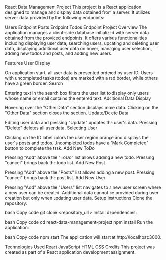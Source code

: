 React Data Management Project
This project is a React application designed to manage and display data obtained from a server. It utilizes server data provided by the following endpoints:

Users Endpoint
Posts Endpoint
Todos Endpoint
Project Overview
The application manages a client-side database initialized with server data obtained from the provided endpoints. It offers various functionalities including displaying user data, searching users, updating and deleting user data, displaying additional user data on hover, managing user selection, adding new todos and posts, and adding new users.

Features
User Display

On application start, all user data is presented ordered by user ID.
Users with uncompleted tasks (todos) are marked with a red border, while others have a green border.
Search

Entering text in the search box filters the user list to display only users whose name or email contains the entered text.
Additional Data Display

Hovering over the "Other Data" section displays more data.
Clicking on the "Other Data" section closes the section.
Update/Delete Data

Editing user data and pressing "Update" updates the user's data.
Pressing "Delete" deletes all user data.
Selecting User

Clicking on the ID label colors the user region orange and displays the user's posts and todos.
Uncompleted todos have a "Mark Completed" button to complete the task.
Add New ToDo

Pressing "Add" above the "ToDo" list allows adding a new todo. Pressing "cancel" brings back the todo list.
Add New Post

Pressing "Add" above the "Posts" list allows adding a new post. Pressing "cancel" brings back the post list.
Add New User

Pressing "Add" above the "Users" list navigates to a new user screen where a new user can be created. Additional data cannot be provided during user creation but only when updating user data.
Setup Instructions
Clone the repository:

bash
Copy code
git clone <repository_url>
Install dependencies:

bash
Copy code
cd react-data-management-project
npm install
Run the application:

bash
Copy code
npm start
The application will start at http://localhost:3000.

Technologies Used
React
JavaScript
HTML
CSS
Credits
This project was created as part of a React application development assignment.
